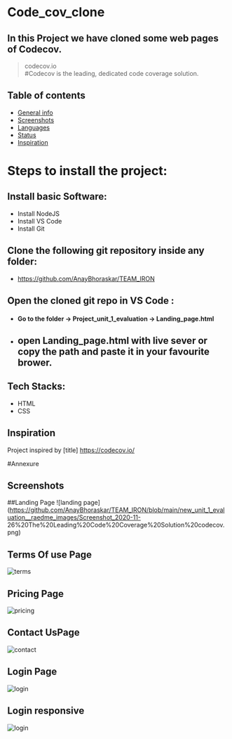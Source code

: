 # Code_cov_clone
## In this  Project we have cloned some web pages of Codecov.
> codecov.io  
#Codecov is the leading, dedicated code coverage solution. 

## Table of contents

* [General info](#general-info)
* [Screenshots](#screenshots)
* [Languages](#languages)
* [Status](#status)
* [Inspiration](#inspiration)


# Steps to install the project:

## Install basic Software:
* Install NodeJS
* Install VS Code
* Install Git

## Clone the following git repository inside any folder:

* https://github.com/AnayBhoraskar/TEAM_IRON

##  Open the cloned git repo in VS Code :

* #### Go to the folder -> Project_unit_1_evaluation -> Landing_page.html
* ## open Landing_page.html with live sever or copy the path and paste it in your favourite brower.



## Tech Stacks:
* HTML
* CSS



## Inspiration
Project inspired by [title] https://codecov.io/


#Annexure
## Screenshots 
   
   ##Landing Page
   ![landing page](https://github.com/AnayBhoraskar/TEAM_IRON/blob/main/new_unit_1_evaluation__raedme_images/Screenshot_2020-11-          26%20The%20Leading%20Code%20Coverage%20Solution%20codecov.png)
   
   ## Terms Of use Page
   ![terms](https://github.com/AnayBhoraskar/TEAM_IRON/blob/main/new_unit_1_evaluation__raedme_images/Screenshot_2020-11-26%20The%20Leading%20Code%20Coverage%20Solution%20codecov(1).png)
   
   ## Pricing Page
  ![pricing](https://github.com/AnayBhoraskar/TEAM_IRON/blob/main/new_unit_1_evaluation__raedme_images/Screenshot_2020-11-26%20Pricing.png)
  
  ## Contact UsPage
  ![contact](https://github.com/AnayBhoraskar/TEAM_IRON/blob/main/new_unit_1_evaluation__raedme_images/Screenshot_2020-11-26%20Document.png)
  
  ## Login Page
  ![login](https://github.com/AnayBhoraskar/TEAM_IRON/blob/main/new_unit_1_evaluation__raedme_images/Screenshot_2020-11-26%20Login.png)
  
  ## Login responsive
  ![login](https://github.com/AnayBhoraskar/TEAM_IRON/blob/main/new_unit_1_evaluation__raedme_images/Screenshot_2020-11-26%20Login(1).png)


 
 
